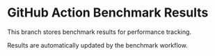 # GitHub Action Benchmark Results

This branch stores benchmark results for performance tracking.

Results are automatically updated by the benchmark workflow.